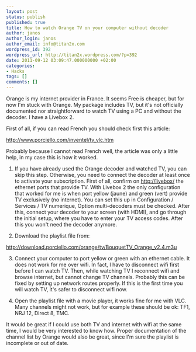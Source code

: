 ```yaml
---
layout: post
status: publish
published: true
title: How to watch Orange TV on your computer without decoder
author: janos
author_login: janos
author_email: info@titan2x.com
wordpress_id: 392
wordpress_url: http://titan2x.wordpress.com/?p=392
date: 2011-09-12 03:09:47.000000000 +02:00
categories:
- Hacks
tags: []
comments: []
---
```

Orange is my internet provider in France. It seems Free is cheaper, but for now I'm stuck with Orange. My package includes TV, but it's not officially documented nor straightforward to watch TV using a PC and without the decoder. I have a Livebox 2.

First of all, if you can read French you should check first this article:

<a href="http://www.porciello.com/inventel/tv_vlc.htm">http://www.porciello.com/inventel/tv_vlc.htm</a>

Probably because I cannot read French well, the article was only a little help, in my case this is how it worked.

1. If you have already used the Orange decoder and watched TV, you can skip this step. Otherwise, you need to connect the decoder at least once to activate your subscription. First of all, confirm on <a href="http://livebox/">http://livebox/</a> the ethernet ports that provide TV. With Livebox 2 the only configuration that worked for me is when port yellow (jaune) and green (vert) provide TV exclusively (no internet). You can set this up in Configuration / Services / TV numerique, Option multi-decoders must be checked. After this, connect your decoder to your screen (with HDMI), and go through the initial setup, where you have to enter your TV access codes. After this you won't need the decoder anymore.

2. Download the playlist file from:

<a href="http://download.porciello.com/orange/tv/BouquetTV_Orange_v2.4.m3u">http://download.porciello.com/orange/tv/BouquetTV_Orange_v2.4.m3u</a>

3. Connect your computer to port yellow or green with an ethernet cable. It does not work for me over wifi. In fact, I have to disconnect wifi first before I can watch TV. Then, while watching TV I reconnect wifi and browse internet, but cannot change TV channels. Probably this can be fixed by setting up network routes properly. If this is the first time you will watch TV, it's safer to disconnect wifi now.

4. Open the playlist file with a movie player, it works fine for me with VLC. Many channels might not work, but for example these should be ok: TF1, NRJ 12, Direct 8, TMC.

It would be great if I could use both TV and internet with wifi at the same time, I would be very interested to know how. Proper documentation of the channel list by Orange would also be great, since I'm sure the playlist is incomplete or out of date.
